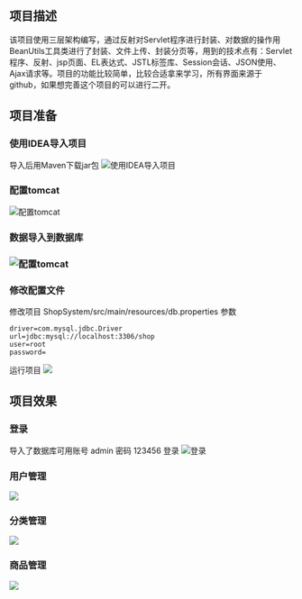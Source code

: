 ## 项目描述

该项目使用三层架构编写，通过反射对Servlet程序进行封装、对数据的操作用BeanUtils工具类进行了封装、文件上传、封装分页等，用到的技术点有：Servlet程序、反射、jsp页面、EL表达式、JSTL标签库、Session会话、JSON使用、Ajax请求等。项目的功能比较简单，比较合适拿来学习，所有界面来源于github，如果想完善这个项目的可以进行二开。

## 项目准备

### 使用IDEA导入项目

导入后用Maven下载jar包
![使用IDEA导入项目](https://blog-1256986541.cos.ap-nanjing.myqcloud.com/shop_system/2021-11-26_09-21-48.png)

### 配置tomcat
![配置tomcat](https://blog-1256986541.cos.ap-nanjing.myqcloud.com/shop_system/2021-11-26_09-25-41.png)

### 数据导入到数据库
### ![配置tomcat](https://blog-1256986541.cos.ap-nanjing.myqcloud.com/shop_system/2021-11-26_20-14-28.png)



### 修改配置文件

修改项目 ShopSystem/src/main/resources/db.properties 参数

```properties
driver=com.mysql.jdbc.Driver
url=jdbc:mysql://localhost:3306/shop
user=root
password=
```

运行项目 
![](https://blog-1256986541.cos.ap-nanjing.myqcloud.com/shop_system/2021-11-26_09-34-39.png)

## 项目效果

### 登录
导入了数据库可用账号 admin 密码 123456 登录
![登录](https://blog-1256986541.cos.ap-nanjing.myqcloud.com/shop_system/2021-11-26_09-36-10.png)

### 用户管理
![](https://blog-1256986541.cos.ap-nanjing.myqcloud.com/shop_system/2021-11-26_09-39-54.png)

### 分类管理
![](https://blog-1256986541.cos.ap-nanjing.myqcloud.com/shop_system/2021-11-26_09-40-31.png)

### 商品管理
![](https://blog-1256986541.cos.ap-nanjing.myqcloud.com/shop_system/2021-11-26_09-41-19.png)
